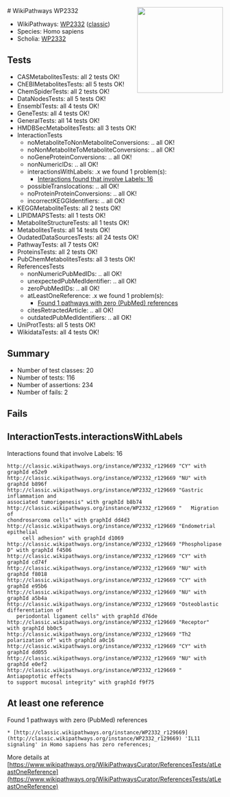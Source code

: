 <img style="float: right; width: 200px" src="https://upload.wikimedia.org/wikipedia/commons/thumb/8/83/Wplogo_with_text_500.png/640px-Wplogo_with_text_500.png" />
# WikiPathways WP2332

* WikiPathways: [WP2332](https://wikipathways.org/pathways/WP2332) ([classic](https://classic.wikipathways.org/instance/WP2332))
* Species: Homo sapiens
* Scholia: [WP2332](https://scholia.toolforge.org/wikipathways/WP2332)
## Tests
* CASMetabolitesTests: all 2 tests OK!
* ChEBIMetabolitesTests: all 5 tests OK!
* ChemSpiderTests: all 2 tests OK!
* DataNodesTests: all 5 tests OK!
* EnsemblTests: all 4 tests OK!
* GeneTests: all 4 tests OK!
* GeneralTests: all 14 tests OK!
* HMDBSecMetabolitesTests: all 3 tests OK!
* InteractionTests
    * noMetaboliteToNonMetaboliteConversions: .. all OK!
    * noNonMetaboliteToMetaboliteConversions: .. all OK!
    * noGeneProteinConversions: .. all OK!
    * nonNumericIDs: .. all OK!
    * interactionsWithLabels: .x we found 1 problem(s):
        * [Interactions found that involve Labels: 16](#fe97a8be)
    * possibleTranslocations: .. all OK!
    * noProteinProteinConversions: .. all OK!
    * incorrectKEGGIdentifiers: .. all OK!
* KEGGMetaboliteTests: all 2 tests OK!
* LIPIDMAPSTests: all 1 tests OK!
* MetaboliteStructureTests: all 1 tests OK!
* MetabolitesTests: all 14 tests OK!
* OudatedDataSourcesTests: all 24 tests OK!
* PathwayTests: all 7 tests OK!
* ProteinsTests: all 2 tests OK!
* PubChemMetabolitesTests: all 3 tests OK!
* ReferencesTests
    * nonNumericPubMedIDs: .. all OK!
    * unexpectedPubMedIdentifier: .. all OK!
    * zeroPubMedIDs: .. all OK!
    * atLeastOneReference: .x we found 1 problem(s):
        * [Found 1 pathways with zero (PubMed) references](#d0a459f0)
    * citesRetractedArticle: .. all OK!
    * outdatedPubMedIdentifiers: .. all OK!
* UniProtTests: all 5 tests OK!
* WikidataTests: all 4 tests OK!


## Summary

* Number of test classes: 20
* Number of tests: 116
* Number of assertions: 234
* Number of fails: 2

## Fails

<a name="fe97a8be" />

## InteractionTests.interactionsWithLabels

Interactions found that involve Labels: 16
```
http://classic.wikipathways.org/instance/WP2332_r129669 "CY" with graphId e52e9
http://classic.wikipathways.org/instance/WP2332_r129669 "NU" with graphId b896f
http://classic.wikipathways.org/instance/WP2332_r129669 "Gastric inflammation and 
associated tumorigenesis" with graphId b8b74
http://classic.wikipathways.org/instance/WP2332_r129669 "   Migration of 
chondrosarcoma cells" with graphId dd4d3
http://classic.wikipathways.org/instance/WP2332_r129669 "Endometrial epithelial 
     cell adhesion" with graphId d1069
http://classic.wikipathways.org/instance/WP2332_r129669 "Phospholipase D" with graphId f4506
http://classic.wikipathways.org/instance/WP2332_r129669 "CY" with graphId cd74f
http://classic.wikipathways.org/instance/WP2332_r129669 "NU" with graphId f8018
http://classic.wikipathways.org/instance/WP2332_r129669 "CY" with graphId e95b6
http://classic.wikipathways.org/instance/WP2332_r129669 "NU" with graphId a5b4a
http://classic.wikipathways.org/instance/WP2332_r129669 "Osteoblastic differentiation of 
   periodontal ligament cells" with graphId d76de
http://classic.wikipathways.org/instance/WP2332_r129669 "Receptor" with graphId bb0c5
http://classic.wikipathways.org/instance/WP2332_r129669 "Th2 polarization of" with graphId a0c16
http://classic.wikipathways.org/instance/WP2332_r129669 "CY" with graphId dd055
http://classic.wikipathways.org/instance/WP2332_r129669 "NU" with graphId e0ef2
http://classic.wikipathways.org/instance/WP2332_r129669 "  Antiapoptotic effects 
to support mucosal integrity" with graphId f9f75
```

<a name="d0a459f0" />

## At least one reference

Found 1 pathways with zero (PubMed) references
```
* [http://classic.wikipathways.org/instance/WP2332_r129669](http://classic.wikipathways.org/instance/WP2332_r129669) 'IL11 signaling' in Homo sapiens has zero references; 
```

More details at [https://www.wikipathways.org/WikiPathwaysCurator/ReferencesTests/atLeastOneReference](https://www.wikipathways.org/WikiPathwaysCurator/ReferencesTests/atLeastOneReference)

